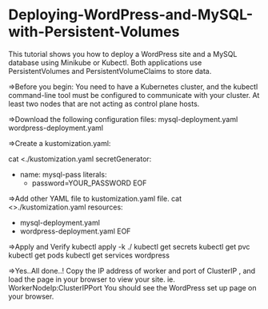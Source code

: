 # Deploying-WordPress-and-MySQL-with-Persistent-Volumes
This tutorial shows you how to deploy a WordPress site and a MySQL database using Minikube or Kubectl. Both applications use PersistentVolumes and PersistentVolumeClaims to store data.

=>Before you begin:
You need to have a Kubernetes cluster, and the kubectl command-line tool must be configured to communicate with your cluster.
At least two nodes that are not acting as control plane hosts.

=>Download the following configuration files:
mysql-deployment.yaml
wordpress-deployment.yaml

=>Create a kustomization.yaml:

cat <<EOF >./kustomization.yaml
secretGenerator:
- name: mysql-pass
  literals:
  - password=YOUR_PASSWORD
EOF

=>Add other YAML file to kustomization.yaml file.
cat <<EOF >>./kustomization.yaml
resources:
  - mysql-deployment.yaml
  - wordpress-deployment.yaml
EOF

  
=>Apply and Verify
kubectl apply -k ./
kubectl get secrets
kubectl get pvc
kubectl get pods
kubectl get services wordpress

=>Yes..All done..!
Copy the IP address of worker and port of ClusterIP , and load the page in your browser to view your site. ie. WorkerNodeIp:ClusterIPPort
You should see the WordPress set up page on your browser.
  
